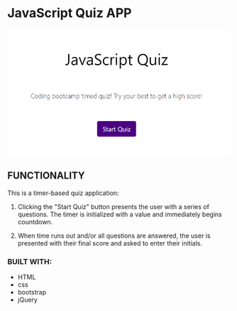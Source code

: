 # JavaScript Quiz APP

![QuizApp](quiz.png)

## FUNCTIONALITY

This is a timer-based quiz application:

  1. Clicking the "Start Quiz" button presents the user with a series of questions. The timer is initialized with a value and immediately begins countdown.

  2. When time runs out and/or all questions are answered, the user is presented with their final score and asked to enter their initials.

### BUILT WITH:

* HTML
* css
* bootstrap
* jQuery
